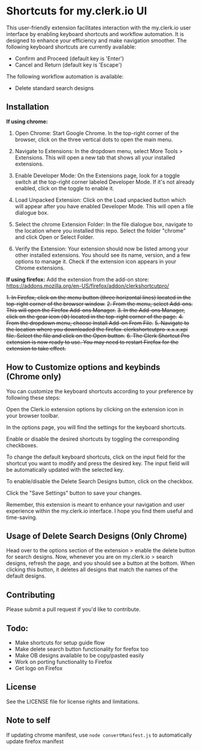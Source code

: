 # Shortcuts for my.clerk.io UI

This user-friendly extension facilitates interaction with the my.clerk.io user interface by enabling keyboard shortcuts and workflow automation. It is designed to enhance your efficiency and make navigation smoother. The following keyboard shortcuts are currently available:

- Confirm and Proceed (default key is 'Enter')
- Cancel and Return (default key is 'Escape')

The following workflow automation is available:
- Delete standard search designs

## Installation

**If using chrome:**
1. Open Chrome: Start Google Chrome. In the top-right corner of the browser, click on the three vertical dots to open the main menu.

2. Navigate to Extensions: In the dropdown menu, select More Tools > Extensions. This will open a new tab that shows all your installed extensions.

3. Enable Developer Mode: On the Extensions page, look for a toggle switch at the top-right corner labeled Developer Mode. If it's not already enabled, click on the toggle to enable it.

4. Load Unpacked Extension: Click on the Load unpacked button which will appear after you have enabled Developer Mode. This will open a file dialogue box.

5. Select the chrome Extension Folder: In the file dialogue box, navigate to the location where you installed this repo. Select the folder "chrome" and click Open or Select Folder.

6. Verify the Extension: Your extension should now be listed among your other installed extensions. You should see its name, version, and a few options to manage it. Check if the extension icon appears in your Chrome extensions.


**If using firefox:**
Add the extension from the add-on store: https://addons.mozilla.org/en-US/firefox/addon/clerkshortcutpro/

~~1. In Firefox, click on the menu button (three horizontal lines) located in the top-right corner of the browser window.~~
~~2. From the menu, select Add-ons. This will open the Firefox Add-ons Manager.~~
~~3. In the Add-ons Manager, click on the gear icon (⚙) located in the top-right corner of the page.~~
~~4. From the dropdown menu, choose Install Add-on From File.~~
~~5. Navigate to the location where you downloaded the firefox-clerkshortcutpro-x.x.x.xpi file. Select the file and click on the Open button.~~
~~6. The Clerk Shortcut Pro extension is now ready to use. You may need to restart Firefox for the extension to take effect.~~



## How to Customize options and keybinds (Chrome only)

You can customize the keyboard shortcuts according to your preference by following these steps:

Open the Clerk.io extension options by clicking on the extension icon in your browser toolbar.

In the options page, you will find the settings for the keyboard shortcuts.

Enable or disable the desired shortcuts by toggling the corresponding checkboxes.

To change the default keyboard shortcuts, click on the input field for the shortcut you want to modify and press the desired key. The input field will be automatically updated with the selected key.

To enable/disable the Delete Search Designs button, click on the checkbox.

Click the "Save Settings" button to save your changes.

Remember, this extension is meant to enhance your navigation and user experience within the my.clerk.io interface. I hope you find them useful and time-saving.

## Usage of Delete Search Designs (Only Chrome)

Head over to the options section of the extension > enable the delete button for search designs.
Now, whenever you are on my.clerk.io > search designs, refresh the page, and you should see a button at the bottom.
When clicking this button, it deletes all designs that match the names of the default designs.

## Contributing

Please submit a pull request if you'd like to contribute.

## Todo:
- Make shortcuts for setup guide flow
- Make delete search button functionality for firefox too
- Make OB designs available to be copy/pasted easily
- Work on porting functionality to Firefox
- Get logo on Firefox

## License

See the LICENSE file for license rights and limitations.

## Note to self
If updating chrome manifest, use `node convertManifest.js` to automatically update firefox manifest